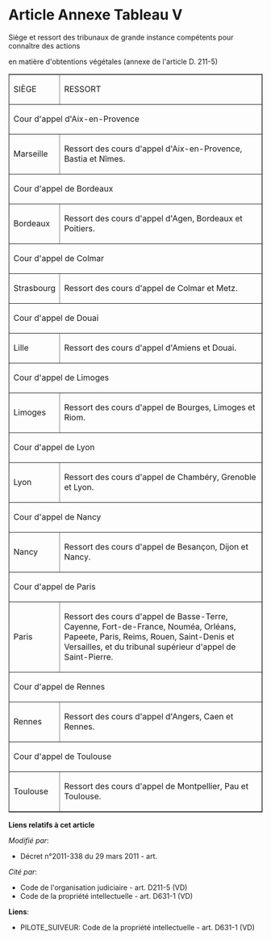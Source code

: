 # Article Annexe Tableau V

Siège et ressort des tribunaux de grande instance compétents pour connaître des actions

en matière d'obtentions végétales (annexe de l'article D. 211-5)

<table border="1" width="720" cellpadding="0" align="center">
  <tbody>
    <tr>
      <td>

SIÈGE

</td>
      <td>

RESSORT

</td>
    </tr>
    <tr>
      <td colspan="2">

Cour d'appel d'Aix-en-Provence

</td>
    </tr>
    <tr>
      <td>

Marseille

</td>
      <td>

Ressort des cours d'appel d'Aix-en-Provence, Bastia et Nîmes. 

</td>
    </tr>
    <tr>
      <td colspan="2">

Cour d'appel de Bordeaux

</td>
    </tr>
    <tr>
      <td>

Bordeaux

</td>
      <td>

Ressort des cours d'appel d'Agen, Bordeaux et Poitiers.

</td>
    </tr>
    <tr>
      <td colspan="2">

Cour d'appel de Colmar

</td>
    </tr>
    <tr>
      <td>

Strasbourg

</td>
      <td>

Ressort des cours d'appel de Colmar et Metz.

</td>
    </tr>
    <tr>
      <td colspan="2">

Cour d'appel de Douai

</td>
    </tr>
    <tr>
      <td>

Lille

</td>
      <td>

Ressort des cours d'appel d'Amiens et Douai.

</td>
    </tr>
    <tr>
      <td colspan="2">

Cour d'appel de Limoges

</td>
    </tr>
    <tr>
      <td>

Limoges

</td>
      <td>

Ressort des cours d'appel de Bourges, Limoges et Riom.

</td>
    </tr>
    <tr>
      <td colspan="2">

Cour d'appel de Lyon

</td>
    </tr>
    <tr>
      <td>

Lyon

</td>
      <td>

Ressort des cours d'appel de Chambéry, Grenoble et Lyon.

</td>
    </tr>
    <tr>
      <td colspan="2">

Cour d'appel de Nancy

</td>
    </tr>
    <tr>
      <td>

Nancy

</td>
      <td>

Ressort des cours d'appel de Besançon, Dijon et Nancy.

</td>
    </tr>
    <tr>
      <td colspan="2">

Cour d'appel de Paris

</td>
    </tr>
    <tr>
      <td>

Paris

</td>
      <td>

Ressort des cours d'appel de Basse-Terre, Cayenne, Fort-de-France, Nouméa, Orléans, Papeete, Paris, Reims, Rouen, Saint-Denis
et Versailles, et du tribunal supérieur d'appel de Saint-Pierre. 

</td>
    </tr>
    <tr>
      <td colspan="2">

Cour d'appel de Rennes

</td>
    </tr>
    <tr>
      <td>

Rennes

</td>
      <td>

Ressort des cours d'appel d'Angers, Caen et Rennes.

</td>
    </tr>
    <tr>
      <td colspan="2">

Cour d'appel de Toulouse

</td>
    </tr>
    <tr>
      <td>

Toulouse

</td>
      <td>

Ressort des cours d'appel de Montpellier, Pau et Toulouse.

</td>
    </tr>
  </tbody>
</table>

**Liens relatifs à cet article**

_Modifié par_:

  - Décret n°2011-338 du 29 mars 2011 - art.

_Cité par_:

  - Code de l'organisation judiciaire - art. D211-5 (VD)
  - Code de la propriété intellectuelle - art. D631-1 (VD)

**Liens**:

  - PILOTE_SUIVEUR: Code de la propriété intellectuelle - art. D631-1 (VD)
